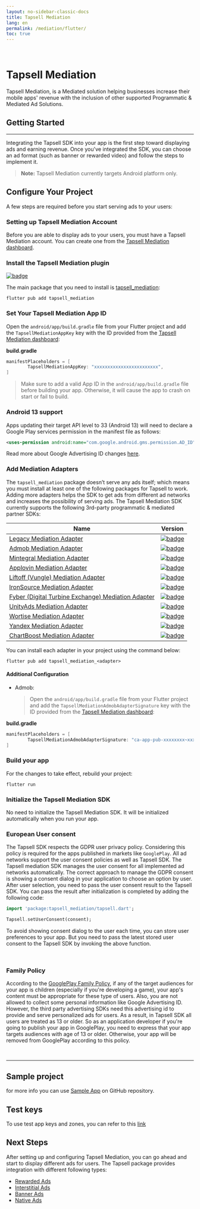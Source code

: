 ```yaml
---
layout: no-sidebar-classic-docs
title: Tapsell Mediation
lang: en
permalink: /mediation/flutter/
toc: true
---
```


<br/>

# Tapsell Mediation

Tapsell Mediation, is a Mediated solution helping businesses increase their mobile apps' revenue with the inclusion of
other supported Programmatic & Mediated Ad Solutions.

## Getting Started

---

Integrating the Tapsell SDK into your app is the first step toward displaying ads and earning revenue.
Once you've integrated the SDK, you can choose an ad format (such as banner or rewarded video) and follow the steps to
implement it.

> **Note:** Tapsell Mediation currently targets Android platform only.

## Configure Your Project

A few steps are required before you start serving ads to your users:

### Setting up Tapsell Mediation Account

Before you are able to display ads to your users, you must have a Tapsell Mediation account. You can create one from
the [Tapsell Mediation dashboard](https://ssp.tapsell.ir).

### Install the Tapsell Mediation plugin

[![badge](https://img.shields.io/pub/v/tapsell_mediation.svg)](https://pub.dev/packages/tapsell_mediation)

The main package that you need to install is [tapsell_mediation](https://pub.dev/packages/tapsell_mediation):

```
flutter pub add tapsell_mediation
```

### Set Your Tapsell Mediation App ID

Open the `android/app/build.gradle` file from your Flutter project and add
the `TapsellMediationAppKey` key with the ID provided from the [Tapsell Mediation dashboard](https://ssp.tapsell.ir):

**build.gradle**

```groovy
manifestPlaceholders = [
        TapsellMediationAppKey: "xxxxxxxxxxxxxxxxxxxxxxxx",
]
```

> Make sure to add a valid App ID in the `android/app/build.gradle` file before building your app. Otherwise, it will
> cause the app to crash on start or fail to build.

### Android 13 support
Apps updating their target API level to 33 (Android 13) will need to declare a Google Play services permission in the manifest file as follows:

```xml
<uses-permission android:name="com.google.android.gms.permission.AD_ID"/>
```

Read more about Google Advertising ID changes [here](https://support.google.com/googleplay/android-developer/answer/6048248?hl=en).

### Add Mediation Adapters

The `tapsell_mediation` package doesn’t serve any ads itself; which means you must install at least one of the following packages for Tapsell to work. 
Adding more adapters helps the SDK to get ads from different ad networks and increases the possibility of serving ads. The Tapsell Mediation SDK currently supports the following 3rd-party programmatic & mediated partner SDKs:

| Name                                                                                                   |                                                             Version                                                              |
|--------------------------------------------------------------------------------------------------------|:--------------------------------------------------------------------------------------------------------------------------------:|
| [Legacy  Mediation Adapter](https://pub.dev/packages/tapsell_mediation_legacy)                         |     [![badge](https://img.shields.io/pub/v/tapsell_mediation_legacy.svg)](https://pub.dev/packages/tapsell_mediation_legacy)     |
| [Admob Mediation Adapter](https://pub.dev/packages/tapsell_mediation_admob)                            |      [![badge](https://img.shields.io/pub/v/tapsell_mediation_admob.svg)](https://pub.dev/packages/tapsell_mediation_admob)      |
| [Mintegral Mediation Adapter](https://pub.dev/packages/tapsell_mediation_mintegral)                    |  [![badge](https://img.shields.io/pub/v/tapsell_mediation_mintegral.svg)](https://pub.dev/packages/tapsell_mediation_mintegral)  |                                                                                                                                                                                 
| [Applovin Mediation Adapter](https://pub.dev/packages/tapsell_mediation_applovin)                      |   [![badge](https://img.shields.io/pub/v/tapsell_mediation_applovin.svg)](https://pub.dev/packages/tapsell_mediation_applovin)   |                                                                                                                                                                                   
| [Liftoff (Vungle) Mediation Adapter](https://pub.dev/packages/tapsell_mediation_liftoff)               |    [![badge](https://img.shields.io/pub/v/tapsell_mediation_liftoff.svg)](https://pub.dev/packages/tapsell_mediation_liftoff)    |                                                                                                                                                                                   
| [IronSource Mediation Adapter](https://pub.dev/packages/tapsell_mediation_ironsource)                  | [![badge](https://img.shields.io/pub/v/tapsell_mediation_ironsource.svg)](https://pub.dev/packages/tapsell_mediation_ironsource) |                                                                                                                                                                     
| [Fyber (Digital Turbine Exchange) Mediation Adapter](https://pub.dev/packages/tapsell_mediation_fyber) |      [![badge](https://img.shields.io/pub/v/tapsell_mediation_fyber.svg)](https://pub.dev/packages/tapsell_mediation_fyber)      |                                                                                                                                                                                  
| [UnityAds Mediation Adapter](https://pub.dev/packages/tapsell_mediation_unityads)                      |   [![badge](https://img.shields.io/pub/v/tapsell_mediation_unityads.svg)](https://pub.dev/packages/tapsell_mediation_unityads)   |                                                                                                                                                                           
| [Wortise Mediation Adapter](https://pub.dev/packages/tapsell_mediation_wortise)                        |    [![badge](https://img.shields.io/pub/v/tapsell_mediation_wortise.svg)](https://pub.dev/packages/tapsell_mediation_wortise)    |                                                                                                                                                                              
| [Yandex Mediation Adapter](https://pub.dev/packages/tapsell_mediation_yandex)                          |     [![badge](https://img.shields.io/pub/v/tapsell_mediation_yandex.svg)](https://pub.dev/packages/tapsell_mediation_yandex)     |                                                                                                                                                                              
| [ChartBoost Mediation Adapter](https://pub.dev/packages/tapsell_mediation_chartboost)                  | [![badge](https://img.shields.io/pub/v/tapsell_mediation_chartboost.svg)](https://pub.dev/packages/tapsell_mediation_chartboost) |                                                                                                                                                                    

You can install each adapter in your project using the command below:

```
flutter pub add tapsell_mediation_<adapter>
```

#### Additional Configuration

- Admob:
  
  > Open the `android/app/build.gradle` file from your Flutter project and add the `TapsellMediationAdmobAdapterSignature` key with the ID provided from the [Tapsell Mediation dashboard](https://ssp.tapsell.ir):

**build.gradle**

```groovy
manifestPlaceholders = [
        TapsellMediationAdmobAdapterSignature: "ca-app-pub-xxxxxxxx~xxxxxxxx",
]
```

### Build your app

For the changes to take effect, rebuild your project:

```
flutter run
```

### Initialize the Tapsell Mediation SDK

No need to initialize the Tapsell Mediation SDK. It will be initialized automatically when you run your app.


### European User consent

The Tapsell SDK respects the GDPR user privacy policy. Considering this policy is required for the apps published in
markets like `GooglePlay`. All ad networks support the user consent policies as well as Tapsell SDK. The Tapsell
mediation SDK manages the user consent for all implemented ad networks automatically. The correct approach to manage the
GDPR consent is showing a consent dialog in your application to choose an option by user. After user selection, you need
to pass the user consent result to the Tapsell SDK. You can pass the result after initialization is completed by adding
the following code:

```dart
import 'package:tapsell_mediation/tapsell.dart';

Tapsell.setUserConsent(consent);
```

To avoid showing consent dialog to the user each time, you can store user preferences to your app. But you need to pass
the latest stored user consent to the Tapsell SDK by invoking the above function.

<br/>

### Family Policy

According to the [GooglePlay Family Policy](https://support.google.com/googleplay/android-developer/answer/9893335?hl=en), if
any of the target audiences for your app is children (especially if you're developing a game),
your app's content must be appropriate for these type of users. Also, you are not allowed to collect some personal information
like Google Advertising ID. However, the third party advertising SDKs need this advertising id to provide and serve personalized ads for users.
As a result, in Tapsell SDK all users are treated as 13 or older. So as an application developer if you're going to
publish your app in GooglePlay, you need to express that your app targets audiences with age of 13 or older.
Otherwise, your app will be removed from GooglePlay according to this policy.

<br/>

---

## Sample project

for more info you can use [Sample App](https://github.com/tapsellorg/TapsellMediation-FlutterSample)
on GitHub repository.

## Test keys

To use test app keys and zones, you can refer to this [link](../test)

## Next Steps

After setting up and configuring Tapsell Mediation, you can go ahead and start to display different
ads for users. The Tapsell package provides integration with different following types:

- [Rewarded Ads](./rewarded/index.html)
- [Interstitial Ads](./interstitial/index.html)
- [Banner Ads](./banner/index.html)
- [Native Ads](./native/index.html)
